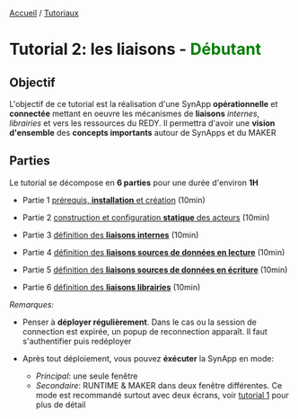 [Accueil](../../) / [Tutoriaux](../index.md)

# Tutorial 2: les liaisons - **<span style='color:green'>Débutant</span>**

## Objectif

L'objectif de ce tutorial est la réalisation d'une SynApp **opérationnelle** et **connectée** mettant en oeuvre les mécanismes de **liaisons** _internes_, _librairies_ et vers les ressources du REDY. Il permettra d'avoir une **vision d'ensemble** des **concepts importants** autour de SynApps et du MAKER

## Parties

Le tutorial se décompose en **6 parties** pour une durée d'environ **1H**

* Partie 1 [prérequis, **installation** et création](part1.md) (10min)

* Partie 2 [construction et configuration **statique** des acteurs](part2.md) (10min)

* Partie 3 [définition des **liaisons internes**](part3.md) (10min)

* Partie 4 [définition des **liaisons sources de données en lecture**](part4.md) (10min)

* Partie 5 [définition des **liaisons sources de données en écriture**](part5.md) (10min)

* Partie 6 [définition des **liaisons librairies**](part6.md) (10min)

*Remarques:*

* Penser à **déployer régulièrement**. Dans le cas ou la session de connection est expirée, un popup de reconnection apparaît. Il faut s'authentifier puis redéployer

* Après tout déploiement, vous pouvez **éxécuter** la SynApp en mode:
  * *Principal*: une seule fenêtre
  * *Secondaire*: RUNTIME & MAKER dans deux fenêtre différentes. Ce mode est recommandé surtout avec deux écrans, voir [tutorial 1](../../tutos/index.md) pour plus de détail